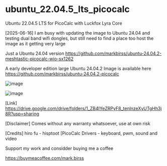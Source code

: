 # ubuntu_22.04.5_lts_picocalc
Ubuntu 22.04.5 LTS for PicoCalc with Luckfox Lyra Core

[2025-06-16]
I am busy with updating the image to Ubuntu 24.04 and testing dual band wifi dongles, but still need to find a place too host the image as it getting very large

Just a Ubuntu 24.04 version
https://github.com/markbirss/ubuntu-24.04.2-meshtastic-picocalc-wio-sx1262

A early developer edition large Ubuntu 24.04.2 Image is available here
https://github.com/markbirss/ubuntu-24.04.2-picocalc

![image](https://github.com/user-attachments/assets/1a168f7c-b409-4720-a152-86af7984ccdd)


![image](https://github.com/user-attachments/assets/b561f5e8-7eb1-4f00-ba3c-ced6eff87fc0)

[Link]
https://drive.google.com/drive/folders/1_ZB4IYeZRPyF8_tenlnzeXyUTgHh3j8R?usp=sharing

[Disclaimer]
Comes without any warranty whatsoever, use at own risk

[Credits]
hiro fu - hisptoot [PicoCalc Drivers - keyboard, pwm, sound and video

Support my work and considder buying me a coffee

https://buymeacoffee.com/mark.birss
